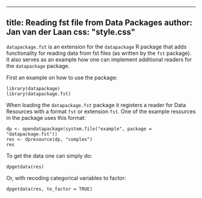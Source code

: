 <!--
%\VignetteEngine{simplermarkdown::mdweave_to_html}
%\VignetteIndexEntry{Introduction to datapackage}
-->

---
title: Reading fst file from Data Packages
author: Jan van der Laan
css: "style.css"
---

`datapackage.fst` is an extension for the `datapackage` R package that adds
functionality for reading data from fst files (as written by the `fst` package).
It also serves as an example how one can implement additional readers for the
`datapackage` package.

First an example on how to use the package:

```{.R}
library(datapackage)
library(datapackage.fst)
```

When loading the `datapackage.fst` package it registers a reader for Data
Resources with a format `fst` or extension `fst`. One of the example resources
in the package uses this format:

```{.R}
dp <- opendatapackage(system.file("example", package = "datapackage.fst"))
res <- dpresource(dp, "complex")
res
```

To get the data one can simply do:
```{.R}
dpgetdata(res)
```

Or, with recoding categorical variables to factor:

```{.R}
dpgetdata(res, to_factor = TRUE)
```

